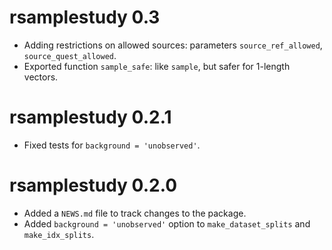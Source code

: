 # rsamplestudy 0.3

* Adding restrictions on allowed sources: parameters `source_ref_allowed`, `source_quest_allowed`.
* Exported function `sample_safe`: like `sample`, but safer for 1-length vectors.

# rsamplestudy 0.2.1

* Fixed tests for `background = 'unobserved'`.

# rsamplestudy 0.2.0

* Added a `NEWS.md` file to track changes to the package.
* Added `background = 'unobserved'` option to `make_dataset_splits` and `make_idx_splits`.
